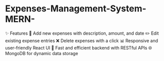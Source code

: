 # Expenses-Management-System-MERN-
✨ Features 📝 Add new expenses with description, amount, and date  ✏️ Edit existing expense entries  ❌ Delete expenses with a click  📊 Responsive and user-friendly React UI  🚀 Fast and efficient backend with RESTful APIs  🌐 MongoDB for dynamic data storage
